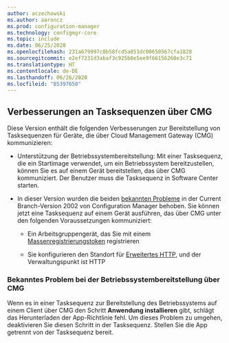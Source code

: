 ```yaml
---
author: aczechowski
ms.author: aaroncz
ms.prod: configuration-manager
ms.technology: configmgr-core
ms.topic: include
ms.date: 06/25/2020
ms.openlocfilehash: 231a679997c0b58fcd5a051dc00650567cfa1828
ms.sourcegitcommit: e2ef7231d3abaf3c925b0e5ee9f66156260e3c71
ms.translationtype: HT
ms.contentlocale: de-DE
ms.lasthandoff: 06/26/2020
ms.locfileid: "85397650"
---
```

## <a name="improvements-to-task-sequences-via-cmg"></a><a name="bkmk_osdcmg"></a> Verbesserungen an Tasksequenzen über CMG

Diese Version enthält die folgenden Verbesserungen zur Bereitstellung von Tasksequenzen für Geräte, die über Cloud Management Gateway (CMG) kommunizieren:

- Unterstützung der Betriebssystembereitstellung<!-- 6997525 -->: Mit einer Tasksequenz, die ein Startimage verwendet, um ein Betriebssystem bereitzustellen, können Sie es auf einem Gerät bereitstellen, das über CMG kommuniziert. Der Benutzer muss die Tasksequenz in Software Center starten.

- In dieser Version wurden die beiden [bekannten Probleme](../../../../servers/deploy/install/release-notes.md#task-sequences-cant-run-over-cmg) in der Current Branch-Version 2002 von Configuration Manager behoben.<!-- 6983320 --> Sie können jetzt eine Tasksequenz auf einem Gerät ausführen, das über CMG unter den folgenden Voraussetzungen kommuniziert:

  - Ein Arbeitsgruppengerät, das Sie mit einem [Massenregistrierungstoken](../../../../clients/deploy/deploy-clients-cmg-token.md) registrieren

  - Sie konfigurieren den Standort für [Erweitertes HTTP](../../../../plan-design/hierarchy/enhanced-http.md), und der Verwaltungspunkt ist HTTP

### <a name="known-issue-with-os-deployment-via-cmg"></a>Bekanntes Problem bei der Betriebssystembereitstellung über CMG

Wenn es in einer Tasksequenz zur Bereitstellung des Betriebssystems auf einem Client über CMG den Schritt **Anwendung installieren** gibt, schlägt das Herunterladen der App-Richtlinie fehl.<!-- 7528983 --> Um dieses Problem zu umgehen, deaktivieren Sie diesen Schritt in der Tasksequenz. Stellen Sie die App getrennt von der Tasksequenz bereit.
